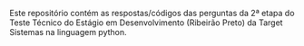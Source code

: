 Este repositório contém as respostas/códigos das perguntas da 2ª etapa do Teste Técnico do Estágio em Desenvolvimento (Ribeirão Preto) da Target Sistemas na linguagem python.
